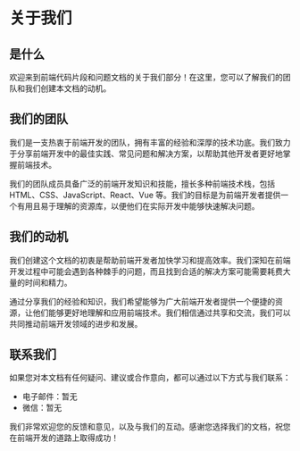 # 关于我们

## 是什么

欢迎来到前端代码片段和问题文档的关于我们部分！在这里，您可以了解我们的团队和我们创建本文档的动机。

## 我们的团队

我们是一支热衷于前端开发的团队，拥有丰富的经验和深厚的技术功底。我们致力于分享前端开发中的最佳实践、常见问题和解决方案，以帮助其他开发者更好地掌握前端技术。

我们的团队成员具备广泛的前端开发知识和技能，擅长多种前端技术栈，包括 HTML、CSS、JavaScript、React、Vue 等。我们的目标是为前端开发者提供一个有用且易于理解的资源库，以便他们在实际开发中能够快速解决问题。

## 我们的动机

我们创建这个文档的初衷是帮助前端开发者加快学习和提高效率。我们深知在前端开发过程中可能会遇到各种棘手的问题，而且找到合适的解决方案可能需要耗费大量的时间和精力。

通过分享我们的经验和知识，我们希望能够为广大前端开发者提供一个便捷的资源，让他们能够更好地理解和应用前端技术。我们相信通过共享和交流，我们可以共同推动前端开发领域的进步和发展。

## 联系我们

如果您对本文档有任何疑问、建议或合作意向，都可以通过以下方式与我们联系：

- 电子邮件：暂无
- 微信：暂无

我们非常欢迎您的反馈和意见，以及与我们的互动。感谢您选择我们的文档，祝您在前端开发的道路上取得成功！
